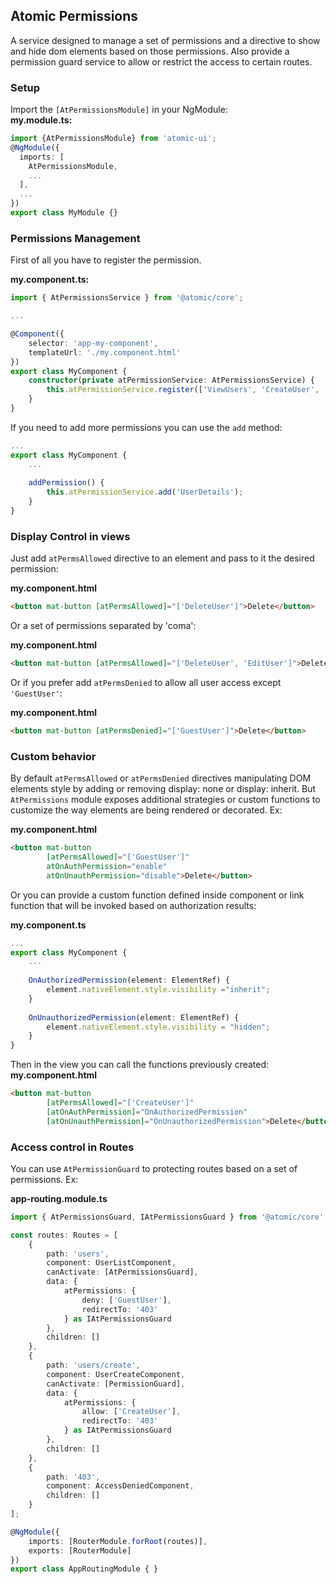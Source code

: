 ## Atomic Permissions
A service designed to manage a set of permissions and a directive to show and hide dom elements based on those 
permissions. Also provide a permission guard service to allow or restrict the access to certain routes.

### Setup
Import the `[AtPermissionsModule]` in your NgModule:<br>
**my.module.ts:**
```typescript
import {AtPermissionsModule} from 'atomic-ui';
@NgModule({
  imports: [
    AtPermissionsModule,
    ...
  ],
  ...
})
export class MyModule {}
```

### Permissions Management
First of all you have to register the permission.

**my.component.ts:**
```typescript
import { AtPermissionsService } from '@atomic/core';

...

@Component({
    selector: 'app-my-component',
    templateUrl: './my.component.html'
})
export class MyComponent {
    constructor(private atPermissionService: AtPermissionsService) { 
        this.atPermissionService.register(['ViewUsers', 'CreateUser', 'EditUser', 'DeleteUser']);
    }
}
```

If you need to add more permissions you can use the `add` method:
```typescript
...
export class MyComponent {
    ...
    
    addPermission() { 
        this.atPermissionService.add('UserDetails');
    }
}
```

### Display Control in views
Just add `atPermsAllowed` directive to an element and pass to it the desired permission:

**my.component.html**
```html
<button mat-button [atPermsAllowed]="['DeleteUser']">Delete</button>
```

Or a set of permissions separated by 'coma':

**my.component.html**
```html
<button mat-button [atPermsAllowed]="['DeleteUser', 'EditUser']">Delete</button>
```

Or if you prefer add `atPermsDenied` to allow all user access except `'GuestUser'`:

**my.component.html**

```html
<button mat-button [atPermsDenied]="['GuestUser']">Delete</button>
```

### Custom behavior
By default `atPermsAllowed` or `atPermsDenied` directives manipulating DOM elements style by adding or removing display: 
none or display: inherit. But `AtPermissions` module exposes additional strategies or custom functions to customize the 
way elements are being rendered or decorated. Ex:

**my.component.html**
```html
<button mat-button 
        [atPermsAllowed]="['GuestUser']"
        atOnAuthPermission="enable"
        atOnUnauthPermission="disable">Delete</button>
```

Or you can provide a custom function defined inside component or link function that will be invoked based on 
authorization results:

**my.component.ts**
```typescript
...
export class MyComponent {
    ...
    
    OnAuthorizedPermission(element: ElementRef) {
        element.nativeElement.style.visibility ="inherit";
    }
    
    OnUnauthorizedPermission(element: ElementRef) {
        element.nativeElement.style.visibility = "hidden";    
    }
}
```

Then in the view you can call the functions previously created:
**my.component.html**
```html
<button mat-button 
        [atPermsAllowed]="['CreateUser']"
        [atOnAuthPermission]="OnAuthorizedPermission"
        [atOnUnauthPermission]="OnUnauthorizedPermission">Delete</button>
```

### Access control in Routes
You can use `AtPermissionGuard` to protecting routes based on a set of permissions. Ex:

**app-routing.module.ts**
```typescript
import { AtPermissionsGuard, IAtPermissionsGuard } from '@atomic/core';

const routes: Routes = [
    {
        path: 'users',
        component: UserListComponent,
        canActivate: [AtPermissionsGuard],
        data: {
            atPermissions: {
                deny: ['GuestUser'],
                redirectTo: '403'
            } as IAtPermissionsGuard
        },
        children: []
    },
    {
        path: 'users/create',
        component: UserCreateComponent,
        canActivate: [PermissionGuard],
        data: {
            atPermissions: {
                allow: ['CreateUser'],
                redirectTo: '403'
            } as IAtPermissionsGuard
        },
        children: []
    },
    {
        path: '403',
        component: AccessDeniedComponent,
        children: []
    }
];

@NgModule({
    imports: [RouterModule.forRoot(routes)],
    exports: [RouterModule]
})
export class AppRoutingModule { }
```